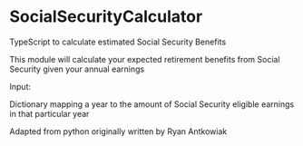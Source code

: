 # SocialSecurityCalculator
TypeScript to calculate estimated Social Security Benefits


 This module will calculate your expected retirement benefits
 from Social Security given your annual earnings

 Input:

 Dictionary mapping a year to the amount of Social
 Security eligible earnings in that particular year


Adapted from python originally written by Ryan Antkowiak
